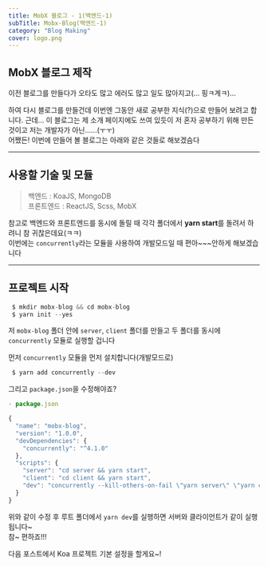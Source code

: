 ```yaml
---
title: MobX 블로그 - 1(백엔드-1)
subTitle: Mobx-Blog(백엔드-1)
category: "Blog Making"
cover: logo.png
---
```


## MobX 블로그 제작
이전 블로그를 만들다가 오타도 많고 에러도 많고 일도 많아지고(... 핑ㅋ계ㅋ)...  

하여 다시 블로그를 만들건데 이번엔 그동안 새로 공부한 지식(?)으로 만들어 보려고 합니다.
근데... 이 블로그는 제 소개 페이지에도 쓰여 있듯이 저 혼자 공부하기 위해 만든 것이고
저는 개발자가 아닌......(ㅜㅜ)  
어쨌든! 이번에 만들어 볼 블로그는 아래와 같은 것들로 해보겠슴다

***

## 사용할 기술 및 모듈
> 백엔드 : KoaJS, MongoDB  
> 프론트엔드 : ReactJS, Scss, MobX

참고로 백엔드와 프론트엔드를 동시에 돌릴 때 각각 폴더에서 **yarn start**를 돌려서 하려니
참 귀찮은데요(ㅋㅋ)  
이번에는 `concurrently`라는 모듈을 사용하여 개발모드일 때 편아~~~안하게 해보겠습니다

***

## 프로젝트 시작
```js
 $ mkdir mobx-blog && cd mobx-blog
 $ yarn init --yes
```

저 `mobx-blog` 폴더 안에 `server`, `client` 폴더를 만들고 두 폴더를 동시에 `concurrently` 모듈로 실행할 겁니다

먼저 `concurrently` 모듈을 먼저 설치합니다(개발모드로)

```js
 $ yarn add concurrently --dev
```

그리고 `package.json`을 수정해야죠?

```js
- package.json

{
  "name": "mobx-blog",
  "version": "1.0.0",
  "devDependencies": {
    "concurrently": "^4.1.0"
  },
  "scripts": {
    "server": "cd server && yarn start",
    "client": "cd client && yarn start",
    "dev": "concurrently --kill-others-on-fail \"yarn server\" \"yarn client\""
  }
}
```

위와 같이 수정 후 루트 폴더에서 `yarn dev`를 실행하면 서버와 클라이언트가 같이 실행됩니다~  
참~ 편하죠!!!

다음 포스트에서 Koa 프로젝트 기본 설정을 할게요~!